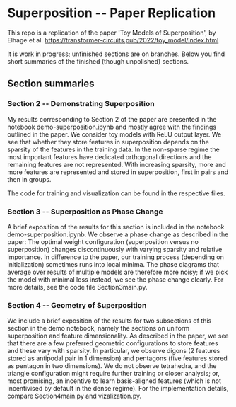 # Superposition -- Paper Replication
This repo is a replication of the paper 'Toy Models of Superposition', by Elhage et al. https://transformer-circuits.pub/2022/toy_model/index.html

It is work in progress; unfinished sections are on branches. Below you find short summaries of the finished (though unpolished) sections.


## Section summaries

### Section 2 -- Demonstrating Superposition
My results corresponding to Section 2 of the paper are presented in the notebook demo-superposition.ipynb and mostly agree with the findings outlined in the paper. We consider toy models with ReLU output layer. We see that whether they store features in superposition depends on the sparsity of the features in the training data. In the non-sparse regime the most important features have dedicated orthogonal directions and the remaining features are not represented. With increasing sparsity, more and more features are represented and stored in superposition, first in pairs and then in groups.

The code for training and visualization can be found in the respective files.

### Section 3 -- Superposition as Phase Change
A brief exposition of the results for this section is included in the notebook demo-superposition.ipynb. We observe a phase change as described in the paper: The optimal weight configuration (superposition versus no superposition) changes discontinuously with varying sparsity and relative importance. In difference to the paper, our training process (depending on initialization) sometimes runs into local minima. The phase diagrams that average over results of multiple models are therefore more noisy; if we pick the model with minimal loss instead, we see the phase change clearly. For more details, see the code file Section3main.py.

### Section 4 -- Geometry of Superposition
We include a brief exposition of the results for two subsections of this section in the demo notebook, namely the sections on uniform superposition and feature dimensionality. As described in the paper, we see that there are a few preferred geometric configurations to store features and these vary with sparsity. In particular, we observe digons (2 features stored as antipodal pair in 1 dimension) and pentagons (five features stored as pentagon in two dimensions). We do not observe tetrahedra, and the triangle configuration might require further training or closer analysis; or, most promising, an incentive to learn basis-aligned features (which is not incentivised by default in the dense regime). For the implementation details, compare Section4main.py and vizalization.py.